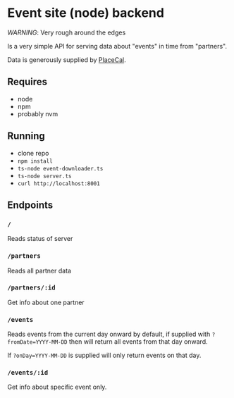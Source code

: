 # Event site (node) backend

_WARNING_: Very rough around the edges

Is a very simple API for serving data about "events" in time from "partners".

Data is generously supplied by [PlaceCal](https://placecal.org).

## Requires
- node
- npm
- probably nvm

## Running
- clone repo
- `npm install`
- `ts-node event-downloader.ts`
- `ts-node server.ts`
- `curl http://localhost:8001`

## Endpoints

### `/`

Reads status of server

### `/partners`

Reads all partner data

### `/partners/:id`

Get info about one partner

### `/events`

Reads events from the current day onward by default, if supplied with `?fromDate=YYYY-MM-DD` then will return all events from that day onward.

If `?onDay=YYYY-MM-DD` is supplied will only return events on that day.

### `/events/:id`

Get info about specific event only.


